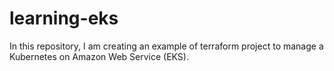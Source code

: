 # learning-eks
In this repository, I am creating an example of terraform project to manage a Kubernetes on Amazon Web Service (EKS).
